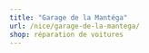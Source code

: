 ```yaml
---
title: "Garage de la Mantéga"
url: /nice/garage-de-la-mantega/
shop: réparation de voitures
---
```

